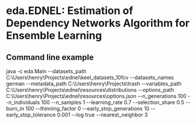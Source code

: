# eda.EDNEL: Estimation of Dependency Networks Algorithm for Ensemble Learning

## Command line example

java -c eda.Main --datasets_path C:\Users\henry\Projects\ednel\keel_datasets_10fcv --datasets_names german --metadata_path C:\Users\henry\Projects\trash --variables_path C:\Users\henry\Projects\ednel\resources\distributions --options_path C:\Users\henry\Projects\ednel\resources\options.json --n_generations 100 --n_individuals 100 --n_samples 1 --learning_rate 0.7 --selection_share 0.5 --burn_in 100 --thinning_factor 0 --early_stop_generations 10 --early_stop_tolerance 0.001 --log true --nearest_neighbor 3